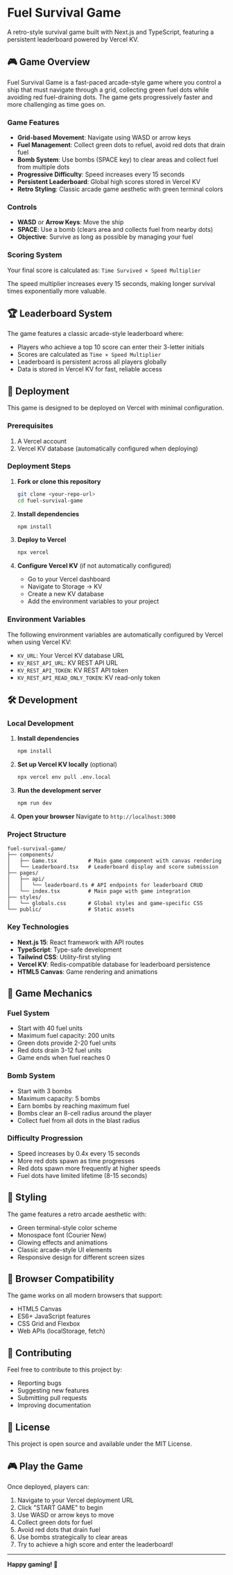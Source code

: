 # Fuel Survival Game

A retro-style survival game built with Next.js and TypeScript, featuring a persistent leaderboard powered by Vercel KV.

## 🎮 Game Overview

Fuel Survival Game is a fast-paced arcade-style game where you control a ship that must navigate through a grid, collecting green fuel dots while avoiding red fuel-draining dots. The game gets progressively faster and more challenging as time goes on.

### Game Features

- **Grid-based Movement**: Navigate using WASD or arrow keys
- **Fuel Management**: Collect green dots to refuel, avoid red dots that drain fuel
- **Bomb System**: Use bombs (SPACE key) to clear areas and collect fuel from multiple dots
- **Progressive Difficulty**: Speed increases every 15 seconds
- **Persistent Leaderboard**: Global high scores stored in Vercel KV
- **Retro Styling**: Classic arcade game aesthetic with green terminal colors

### Controls

- **WASD** or **Arrow Keys**: Move the ship
- **SPACE**: Use a bomb (clears area and collects fuel from nearby dots)
- **Objective**: Survive as long as possible by managing your fuel

### Scoring System

Your final score is calculated as: `Time Survived × Speed Multiplier`

The speed multiplier increases every 15 seconds, making longer survival times exponentially more valuable.

## 🏆 Leaderboard System

The game features a classic arcade-style leaderboard where:

- Players who achieve a top 10 score can enter their 3-letter initials
- Scores are calculated as `Time × Speed Multiplier`
- Leaderboard is persistent across all players globally
- Data is stored in Vercel KV for fast, reliable access

## 🚀 Deployment

This game is designed to be deployed on Vercel with minimal configuration.

### Prerequisites

1. A Vercel account
2. Vercel KV database (automatically configured when deploying)

### Deployment Steps

1. **Fork or clone this repository**
   ```bash
   git clone <your-repo-url>
   cd fuel-survival-game
   ```

2. **Install dependencies**
   ```bash
   npm install
   ```

3. **Deploy to Vercel**
   ```bash
   npx vercel
   ```

4. **Configure Vercel KV** (if not automatically configured)
   - Go to your Vercel dashboard
   - Navigate to Storage → KV
   - Create a new KV database
   - Add the environment variables to your project

### Environment Variables

The following environment variables are automatically configured by Vercel when using Vercel KV:

- `KV_URL`: Your Vercel KV database URL
- `KV_REST_API_URL`: KV REST API URL
- `KV_REST_API_TOKEN`: KV REST API token
- `KV_REST_API_READ_ONLY_TOKEN`: KV read-only token

## 🛠️ Development

### Local Development

1. **Install dependencies**
   ```bash
   npm install
   ```

2. **Set up Vercel KV locally** (optional)
   ```bash
   npx vercel env pull .env.local
   ```

3. **Run the development server**
   ```bash
   npm run dev
   ```

4. **Open your browser**
   Navigate to `http://localhost:3000`

### Project Structure

```
fuel-survival-game/
├── components/
│   ├── Game.tsx          # Main game component with canvas rendering
│   └── Leaderboard.tsx   # Leaderboard display and score submission
├── pages/
│   ├── api/
│   │   └── leaderboard.ts # API endpoints for leaderboard CRUD
│   └── index.tsx         # Main page with game integration
├── styles/
│   └── globals.css       # Global styles and game-specific CSS
└── public/               # Static assets
```

### Key Technologies

- **Next.js 15**: React framework with API routes
- **TypeScript**: Type-safe development
- **Tailwind CSS**: Utility-first styling
- **Vercel KV**: Redis-compatible database for leaderboard persistence
- **HTML5 Canvas**: Game rendering and animations

## 🎯 Game Mechanics

### Fuel System
- Start with 40 fuel units
- Maximum fuel capacity: 200 units
- Green dots provide 2-20 fuel units
- Red dots drain 3-12 fuel units
- Game ends when fuel reaches 0

### Bomb System
- Start with 3 bombs
- Maximum capacity: 5 bombs
- Earn bombs by reaching maximum fuel
- Bombs clear an 8-cell radius around the player
- Collect fuel from all dots in the blast radius

### Difficulty Progression
- Speed increases by 0.4x every 15 seconds
- More red dots spawn as time progresses
- Red dots spawn more frequently at higher speeds
- Fuel dots have limited lifetime (8-15 seconds)

## 🎨 Styling

The game features a retro arcade aesthetic with:
- Green terminal-style color scheme
- Monospace font (Courier New)
- Glowing effects and animations
- Classic arcade-style UI elements
- Responsive design for different screen sizes

## 📱 Browser Compatibility

The game works on all modern browsers that support:
- HTML5 Canvas
- ES6+ JavaScript features
- CSS Grid and Flexbox
- Web APIs (localStorage, fetch)

## 🤝 Contributing

Feel free to contribute to this project by:
- Reporting bugs
- Suggesting new features
- Submitting pull requests
- Improving documentation

## 📄 License

This project is open source and available under the MIT License.

## 🎮 Play the Game

Once deployed, players can:
1. Navigate to your Vercel deployment URL
2. Click "START GAME" to begin
3. Use WASD or arrow keys to move
4. Collect green dots for fuel
5. Avoid red dots that drain fuel
6. Use bombs strategically to clear areas
7. Try to achieve a high score and enter the leaderboard!

---

**Happy gaming! 🚀**
